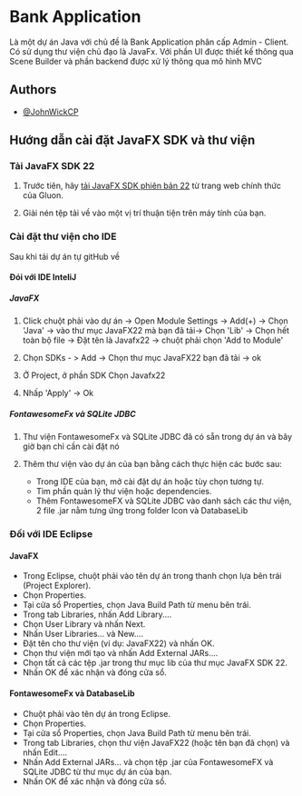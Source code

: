 
# Bank Application

Là một dự án Java với chủ đề là Bank Application phân cấp Admin - Client. Có sử dụng thư viện chủ đạo là JavaFx. Với phần UI được thiết kế thông qua Scene Builder và phần backend được xử lý thông qua mô hình MVC 

## Authors

- [@JohnWickCP](https://github.com/JohnWickCP)

## Hướng dẫn cài đặt JavaFX SDK và thư viện

### Tải JavaFX SDK 22

1. Trước tiên, hãy [tải JavaFX SDK phiên bản 22](https://gluonhq.com/products/javafx/) từ trang web chính thức của Gluon.

2. Giải nén tệp tải về vào một vị trí thuận tiện trên máy tính của bạn.

### Cài đặt thư viện cho IDE 
Sau khi tải dự án tự gitHub về
#### Đói với IDE InteliJ
##### JavaFX
1. Click chuột phải vào dự án -> Open Module Settings -> Add(+) -> Chọn 'Java' -> vào thư mục JavaFX22 mà bạn đã tải-> Chọn 'Lib' -> Chọn hết toàn bộ file -> Đặt tên là Javafx22 -> chuột phải chọn 'Add to Module'

2. Chọn SDKs - > Add -> Chọn thư mục JavaFX22 bạn đã tải -> ok

3. Ở Project, ở phần SDK Chọn Javafx22

4. Nhấp 'Apply' -> Ok

##### FontawesomeFx và SQLite JDBC

1. Thư viện FontawesomeFx và SQLite JDBC đã có sẵn trong dự án và bây giờ bạn chỉ cần cài đặt nó

2. Thêm thư viện vào dự án của bạn bằng cách thực hiện các bước sau:
   - Trong IDE của bạn, mở cài đặt dự án hoặc tùy chọn tương tự.
   - Tìm phần quản lý thư viện hoặc dependencies.
   - Thêm FontawesomeFX và SQLite JDBC vào danh sách các thư viện, 2 file .jar nằm tưng ứng trong folder Icon và DatabaseLib


### Đối với IDE Eclipse

#### JavaFX
- Trong Eclipse, chuột phải vào tên dự án trong thanh chọn lựa bên trái (Project Explorer).
- Chọn Properties.
- Tại cửa sổ Properties, chọn Java Build Path từ menu bên trái.
- Trong tab Libraries, nhấn Add Library....
- Chọn User Library và nhấn Next.
- Nhấn User Libraries... và New....
- Đặt tên cho thư viện (ví dụ: JavaFX22) và nhấn OK.
- Chọn thư viện mới tạo và nhấn Add External JARs....
- Chọn tất cả các tệp .jar trong thư mục lib của thư mục JavaFX SDK 22.
- Nhấn OK để xác nhận và đóng cửa sổ.

#### FontawesomeFx và DatabaseLib 
- Chuột phải vào tên dự án trong Eclipse.
- Chọn Properties.
- Tại cửa sổ Properties, chọn Java Build Path từ menu bên trái.
- Trong tab Libraries, chọn thư viện JavaFX22 (hoặc tên bạn đã chọn) và nhấn Edit....
- Nhấn Add External JARs... và chọn tệp .jar của FontawesomeFX và SQLite JDBC từ thư mục dự án của bạn.
- Nhấn OK để xác nhận và đóng cửa sổ.
